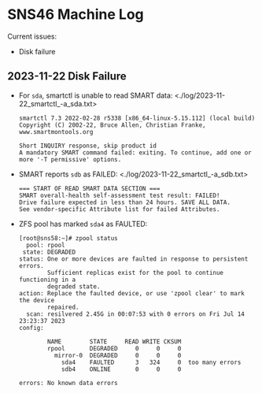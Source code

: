 # SNS46 Machine Log

Current issues:
- Disk failure

## 2023-11-22 Disk Failure

- For `sda`, smartctl is unable to read SMART data: <./log/2023-11-22_smartctl_-a_sda.txt>

  ```
  smartctl 7.3 2022-02-28 r5338 [x86_64-linux-5.15.112] (local build)
  Copyright (C) 2002-22, Bruce Allen, Christian Franke, www.smartmontools.org

  Short INQUIRY response, skip product id
  A mandatory SMART command failed: exiting. To continue, add one or more '-T permissive' options.
  ```

- SMART reports `sdb` as FAILED: <./log/2023-11-22_smartctl_-a_sdb.txt>

  ```
  === START OF READ SMART DATA SECTION ===
  SMART overall-health self-assessment test result: FAILED!
  Drive failure expected in less than 24 hours. SAVE ALL DATA.
  See vendor-specific Attribute list for failed Attributes.
  ```

- ZFS pool has marked `sda4` as FAULTED:

  ```
  [root@sns58:~]# zpool status
    pool: rpool
   state: DEGRADED
  status: One or more devices are faulted in response to persistent errors.
          Sufficient replicas exist for the pool to continue functioning in a
          degraded state.
  action: Replace the faulted device, or use 'zpool clear' to mark the device
          repaired.
    scan: resilvered 2.45G in 00:07:53 with 0 errors on Fri Jul 14 23:23:37 2023
  config:

          NAME        STATE     READ WRITE CKSUM
          rpool       DEGRADED     0     0     0
            mirror-0  DEGRADED     0     0     0
              sda4    FAULTED      3   324     0  too many errors
              sdb4    ONLINE       0     0     0

  errors: No known data errors
  ```
